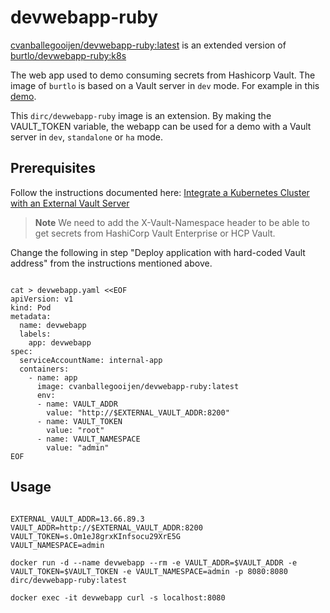 
# devwebapp-ruby

[cvanballegooijen/devwebapp-ruby:latest](https://hub.docker.com/r/cvanballegooijen/devwebapp-ruby) is an extended version of [burtlo/devwebapp-ruby:k8s](https://hub.docker.com/r/burtlo/devwebapp-ruby)

The web app used to demo consuming secrets from Hashicorp Vault. The image of `burtlo` is based on a Vault server in `dev` mode.
For example in this [demo](https://learn.hashicorp.com/vault/getting-started-k8s/external-vault).

This `dirc/devwebapp-ruby` image is an extension. By making the VAULT_TOKEN variable, the webapp can be used for a demo with a Vault server in `dev`, `standalone` or `ha` mode.

## Prerequisites
Follow the instructions documented here:
[Integrate a Kubernetes Cluster with an External Vault Server](https://developer.hashicorp.com/vault/tutorials/kubernetes/kubernetes-external-vault?optInFrom=learn)

> **Note**
> We need to add the X-Vault-Namespace header to be able to get secrets from HashiCorp Vault Enterprise or HCP Vault.

Change the following in step "Deploy application with hard-coded Vault address" from the instructions mentioned above.

```shell

cat > devwebapp.yaml <<EOF
apiVersion: v1
kind: Pod
metadata:
  name: devwebapp
  labels:
    app: devwebapp
spec:
  serviceAccountName: internal-app
  containers:
    - name: app
      image: cvanballegooijen/devwebapp-ruby:latest
      env:
      - name: VAULT_ADDR
        value: "http://$EXTERNAL_VAULT_ADDR:8200"
      - name: VAULT_TOKEN
        value: "root"
      - name: VAULT_NAMESPACE
        value: "admin"
EOF
```

## Usage

```shell

EXTERNAL_VAULT_ADDR=13.66.89.3
VAULT_ADDR=http://$EXTERNAL_VAULT_ADDR:8200
VAULT_TOKEN=s.Om1eJ8grxKInfsocu29XrE5G
VAULT_NAMESPACE=admin

docker run -d --name devwebapp --rm -e VAULT_ADDR=$VAULT_ADDR -e VAULT_TOKEN=$VAULT_TOKEN -e VAULT_NAMESPACE=admin -p 8080:8080 dirc/devwebapp-ruby:latest

docker exec -it devwebapp curl -s localhost:8080

```
